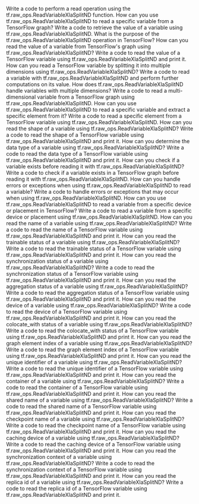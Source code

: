 Write a code to perform a read operation using the tf.raw_ops.ReadVariableXlaSplitND function.
How can you use tf.raw_ops.ReadVariableXlaSplitND to read a specific variable from a TensorFlow graph?
Write a code to retrieve the value of a variable using tf.raw_ops.ReadVariableXlaSplitND.
What is the purpose of the tf.raw_ops.ReadVariableXlaSplitND operation in TensorFlow?
How can you read the value of a variable from TensorFlow's graph using tf.raw_ops.ReadVariableXlaSplitND?
Write a code to read the value of a TensorFlow variable using tf.raw_ops.ReadVariableXlaSplitND and print it.
How can you read a TensorFlow variable by splitting it into multiple dimensions using tf.raw_ops.ReadVariableXlaSplitND?
Write a code to read a variable with tf.raw_ops.ReadVariableXlaSplitND and perform further computations on its value.
How does tf.raw_ops.ReadVariableXlaSplitND handle variables with multiple dimensions?
Write a code to read a multi-dimensional variable from a TensorFlow graph using tf.raw_ops.ReadVariableXlaSplitND.
How can you use tf.raw_ops.ReadVariableXlaSplitND to read a specific variable and extract a specific element from it?
Write a code to read a specific element from a TensorFlow variable using tf.raw_ops.ReadVariableXlaSplitND.
How can you read the shape of a variable using tf.raw_ops.ReadVariableXlaSplitND?
Write a code to read the shape of a TensorFlow variable using tf.raw_ops.ReadVariableXlaSplitND and print it.
How can you determine the data type of a variable using tf.raw_ops.ReadVariableXlaSplitND?
Write a code to read the data type of a TensorFlow variable using tf.raw_ops.ReadVariableXlaSplitND and print it.
How can you check if a variable exists before reading it with tf.raw_ops.ReadVariableXlaSplitND?
Write a code to check if a variable exists in a TensorFlow graph before reading it with tf.raw_ops.ReadVariableXlaSplitND.
How can you handle errors or exceptions when using tf.raw_ops.ReadVariableXlaSplitND to read a variable?
Write a code to handle errors or exceptions that may occur when using tf.raw_ops.ReadVariableXlaSplitND.
How can you use tf.raw_ops.ReadVariableXlaSplitND to read a variable from a specific device or placement in TensorFlow?
Write a code to read a variable from a specific device or placement using tf.raw_ops.ReadVariableXlaSplitND.
How can you read the name of a variable using tf.raw_ops.ReadVariableXlaSplitND?
Write a code to read the name of a TensorFlow variable using tf.raw_ops.ReadVariableXlaSplitND and print it.
How can you read the trainable status of a variable using tf.raw_ops.ReadVariableXlaSplitND?
Write a code to read the trainable status of a TensorFlow variable using tf.raw_ops.ReadVariableXlaSplitND and print it.
How can you read the synchronization status of a variable using tf.raw_ops.ReadVariableXlaSplitND?
Write a code to read the synchronization status of a TensorFlow variable using tf.raw_ops.ReadVariableXlaSplitND and print it.
How can you read the aggregation status of a variable using tf.raw_ops.ReadVariableXlaSplitND?
Write a code to read the aggregation status of a TensorFlow variable using tf.raw_ops.ReadVariableXlaSplitND and print it.
How can you read the device of a variable using tf.raw_ops.ReadVariableXlaSplitND?
Write a code to read the device of a TensorFlow variable using tf.raw_ops.ReadVariableXlaSplitND and print it.
How can you read the colocate_with status of a variable using tf.raw_ops.ReadVariableXlaSplitND?
Write a code to read the colocate_with status of a TensorFlow variable using tf.raw_ops.ReadVariableXlaSplitND and print it.
How can you read the graph element index of a variable using tf.raw_ops.ReadVariableXlaSplitND?
Write a code to read the graph element index of a TensorFlow variable using tf.raw_ops.ReadVariableXlaSplitND and print it.
How can you read the unique identifier of a variable using tf.raw_ops.ReadVariableXlaSplitND?
Write a code to read the unique identifier of a TensorFlow variable using tf.raw_ops.ReadVariableXlaSplitND and print it.
How can you read the container of a variable using tf.raw_ops.ReadVariableXlaSplitND?
Write a code to read the container of a TensorFlow variable using tf.raw_ops.ReadVariableXlaSplitND and print it.
How can you read the shared name of a variable using tf.raw_ops.ReadVariableXlaSplitND?
Write a code to read the shared name of a TensorFlow variable using tf.raw_ops.ReadVariableXlaSplitND and print it.
How can you read the checkpoint name of a variable using tf.raw_ops.ReadVariableXlaSplitND?
Write a code to read the checkpoint name of a TensorFlow variable using tf.raw_ops.ReadVariableXlaSplitND and print it.
How can you read the caching device of a variable using tf.raw_ops.ReadVariableXlaSplitND?
Write a code to read the caching device of a TensorFlow variable using tf.raw_ops.ReadVariableXlaSplitND and print it.
How can you read the synchronization context of a variable using tf.raw_ops.ReadVariableXlaSplitND?
Write a code to read the synchronization context of a TensorFlow variable using tf.raw_ops.ReadVariableXlaSplitND and print it.
How can you read the replica id of a variable using tf.raw_ops.ReadVariableXlaSplitND?
Write a code to read the replica id of a TensorFlow variable using tf.raw_ops.ReadVariableXlaSplitND and print it.